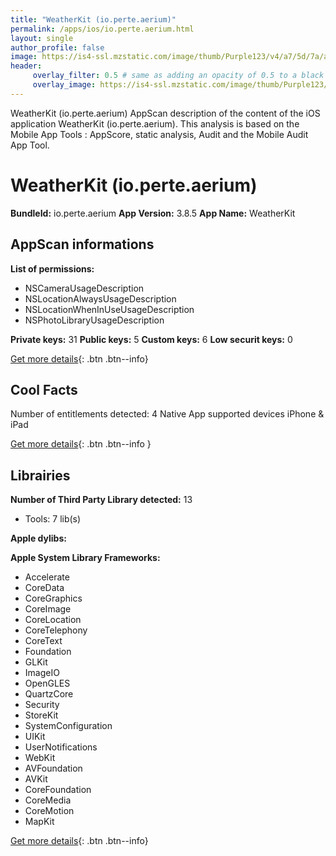 ```yaml
---
title: "WeatherKit (io.perte.aerium)"
permalink: /apps/ios/io.perte.aerium.html
layout: single
author_profile: false
image: https://is4-ssl.mzstatic.com/image/thumb/Purple123/v4/a7/5d/7a/a75d7a42-9970-8fe9-43b0-a551f8ec1542/Default_AppIcon-1x_U007emarketing-0-7-0-85-220.png/512x512bb.jpg
header: 
     overlay_filter: 0.5 # same as adding an opacity of 0.5 to a black background
     overlay_image: https://is4-ssl.mzstatic.com/image/thumb/Purple123/v4/a7/5d/7a/a75d7a42-9970-8fe9-43b0-a551f8ec1542/Default_AppIcon-1x_U007emarketing-0-7-0-85-220.png/512x512bb.jpg
---
```

WeatherKit (io.perte.aerium) AppScan description of the content of the iOS application WeatherKit (io.perte.aerium). This analysis is based on the Mobile App Tools : AppScore, static analysis, Audit and the Mobile Audit App Tool.

# WeatherKit (io.perte.aerium)

**BundleId:** io.perte.aerium
**App Version:** 3.8.5
**App Name:** WeatherKit


## AppScan informations 

**List of permissions:** 
- NSCameraUsageDescription
- NSLocationAlwaysUsageDescription
- NSLocationWhenInUseUsageDescription
- NSPhotoLibraryUsageDescription
  
  
**Private keys:** 31
**Public keys:** 5
**Custom keys:** 6
**Low securit keys:** 0
  
[Get more details](/pricing.html){: .btn .btn--info}

## Cool Facts

Number of entitlements detected: 4
Native App
supported devices iPhone & iPad
  
[Get more details](/pricing.html){: .btn .btn--info }

## Librairies 
**Number of Third Party Library detected:** 13
- Tools: 7 lib(s)


**Apple dylibs:**


**Apple System Library Frameworks:**
- Accelerate
- CoreData
- CoreGraphics
- CoreImage
- CoreLocation
- CoreTelephony
- CoreText
- Foundation
- GLKit
- ImageIO
- OpenGLES
- QuartzCore
- Security
- StoreKit
- SystemConfiguration
- UIKit
- UserNotifications
- WebKit
- AVFoundation
- AVKit
- CoreFoundation
- CoreMedia
- CoreMotion
- MapKit


  
[Get more details](/pricing.html){: .btn .btn--info}

